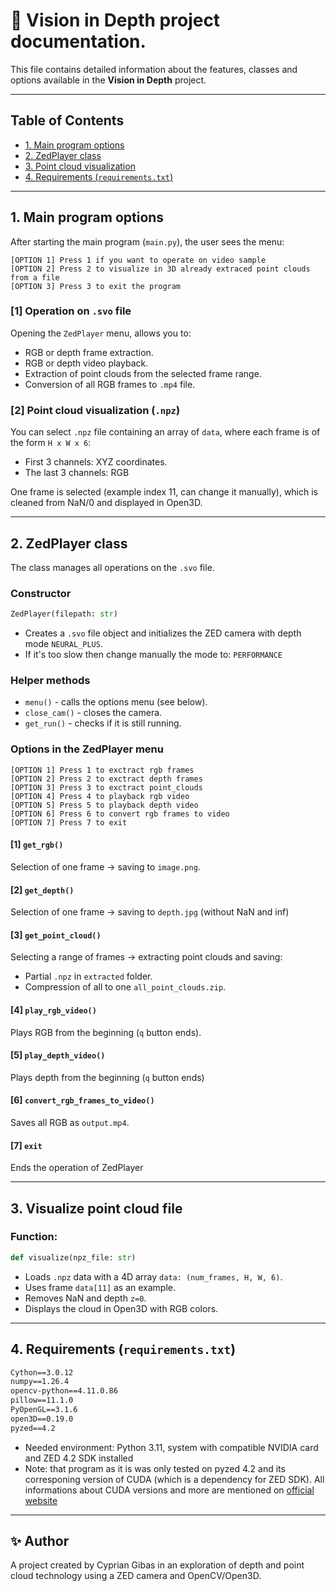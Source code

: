 # 📄 Vision in Depth project documentation.

This file contains detailed information about the features, classes and options available in the **Vision in Depth** project.

---

## Table of Contents

* [1. Main program options](#1-main-program-options)
* [2. ZedPlayer class ](#2-zedplayer-class)
* [3. Point cloud visualization](#3-visualize-point-cloud-file)
* [4. Requirements (`requirements.txt`)](#4-requirements-requirementstxt)

---

## 1. Main program options

After starting the main program (`main.py`), the user sees the menu:

```
[OPTION 1] Press 1 if you want to operate on video sample
[OPTION 2] Press 2 to visualize in 3D already extraced point clouds from a file
[OPTION 3] Press 3 to exit the program
```


### [1] Operation on `.svo` file

Opening the `ZedPlayer` menu, allows you to:

* RGB or depth frame extraction.
* RGB or depth video playback.
* Extraction of point clouds from the selected frame range.
* Conversion of all RGB frames to `.mp4` file.

### [2] Point cloud visualization (`.npz`)

You can select `.npz` file containing an array of `data`, where each frame is of the form `H x W x 6`:

* First 3 channels: XYZ coordinates.
* The last 3 channels: RGB

One frame is selected (example index 11, can change it manually), which is cleaned from NaN/0 and displayed in Open3D.

---

## 2. ZedPlayer class

The class manages all operations on the `.svo` file.

### Constructor

```python
ZedPlayer(filepath: str)
```

* Creates a `.svo` file object and initializes the ZED camera with depth mode `NEURAL_PLUS`.
* If it's too slow then change manually the mode to: `PERFORMANCE`

### Helper methods

* `menu()` - calls the options menu (see below).
* `close_cam()` - closes the camera.
* `get_run()` - checks if it is still running.

### Options in the ZedPlayer menu

```
[OPTION 1] Press 1 to exctract rgb frames
[OPTION 2] Press 2 to exctract depth frames
[OPTION 3] Press 3 to exctract point_clouds
[OPTION 4] Press 4 to playback rgb video
[OPTION 5] Press 5 to playback depth video
[OPTION 6] Press 6 to convert rgb frames to video
[OPTION 7] Press 7 to exit
```

#### \[1] `get_rgb()`

Selection of one frame → saving to `image.png`.

#### \[2] `get_depth()`

Selection of one frame → saving to `depth.jpg` (without NaN and inf)

#### \[3] `get_point_cloud()`

Selecting a range of frames → extracting point clouds and saving:

* Partial `.npz` in `extracted` folder.
* Compression of all to one `all_point_clouds.zip`.

#### \[4] `play_rgb_video()`

Plays RGB from the beginning (`q` button ends).

#### \[5] `play_depth_video()`

Plays depth from the beginning (`q` button ends)

#### \[6] `convert_rgb_frames_to_video()`

Saves all RGB as `output.mp4`.

#### \[7] `exit`

Ends the operation of ZedPlayer

---

## 3. Visualize point cloud file

### Function:

```python
def visualize(npz_file: str)
```

* Loads `.npz` data with a 4D array `data: (num_frames, H, W, 6)`.
* Uses frame `data[11]` as an example.
* Removes NaN and depth `z=0`.
* Displays the cloud in Open3D with RGB colors.

---

## 4. Requirements (`requirements.txt`)

```txt
Cython==3.0.12
numpy==1.26.4
opencv-python==4.11.0.86
pillow==11.1.0
PyOpenGL==3.1.6
open3D==0.19.0
pyzed==4.2
```

* Needed environment: Python 3.11, system with compatible NVIDIA card and ZED 4.2 SDK installed
* Note: that program as it is was only tested on pyzed 4.2 and its corresponing version of CUDA (which is a dependency for ZED SDK). All informations about CUDA versions and more are mentioned on [official website](https://www.stereolabs.com/en-pl/developers/)

---

## ✨ Author

A project created by Cyprian Gibas in an exploration of depth and point cloud technology using a ZED camera and OpenCV/Open3D.
